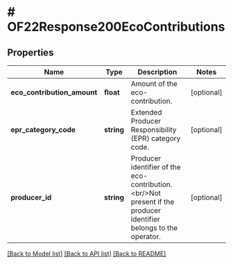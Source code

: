 # # OF22Response200EcoContributions

## Properties

Name | Type | Description | Notes
------------ | ------------- | ------------- | -------------
**eco_contribution_amount** | **float** | Amount of the eco-contribution. | [optional]
**epr_category_code** | **string** | Extended Producer Responsibility (EPR) category code. | [optional]
**producer_id** | **string** | Producer identifier of the eco-contribution.&lt;br/&gt;Not present if the producer identifier belongs to the operator. | [optional]

[[Back to Model list]](../../README.md#models) [[Back to API list]](../../README.md#endpoints) [[Back to README]](../../README.md)
